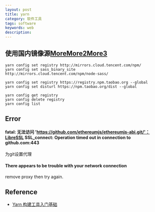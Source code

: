 ```yaml
---
layout: post
title: yarn
category: 软件工具
tags: software
keywords: web
description: 
---
```


## 使用国内镜像源[More](https://blog.csdn.net/jaket5219999/article/details/115261118)[More2](http://www.wxnacy.com/2020/09/26/yarn-use-custom-registry/)[More3](https://blog.csdn.net/jiay2/article/details/120784246)

```
yarn config set registry http://mirrors.cloud.tencent.com/npm/
yarn config set sass_binary_site http://mirrors.cloud.tencent.com/npm/node-sass/

yarn config set registry https://registry.npm.taobao.org --global
yarn config set disturl https://npm.taobao.org/dist --global

```

```
yarn config get registry
yarn config delete registry
yarn config list
```

## Error

#### fatal: 无法访问 'https://github.com/ethereumjs/ethereumjs-abi.git/'：LibreSSL SSL_connect: Operation timed out in connection to github.com:443

为git设置代理

#### There appears to be trouble with your network connection

remove proxy then try again.

## Reference

* [Yarn 构建工具入门基础](https://www.jianshu.com/p/f1d96bdc545b)